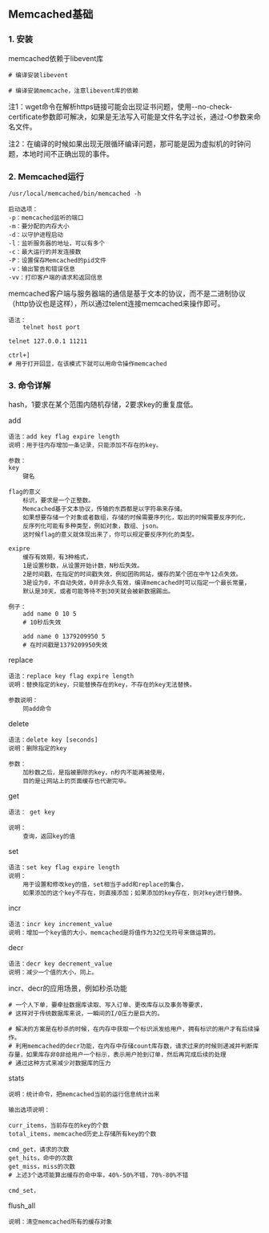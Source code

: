 ## Memcached基础

### 1. 安装
memcached依赖于libevent库
```
# 编译安装libevent

# 编译安装memcache，注意libevent库的依赖
```

注1：wget命令在解析https链接可能会出现证书问题，使用--no-check-certificate参数即可解决，如果是无法写入可能是文件名字过长，通过-O参数来命名文件。

注2：在编译的时候如果出现无限循环编译问题，那可能是因为虚拟机的时钟问题，本地时间不正确出现的事件。

### 2. Memcached运行
```
/usr/local/memcached/bin/memcached -h

启动选项：
-p：memcached监听的端口
-m：要分配的内存大小
-d：以守护进程启动
-l：监听服务器的地址，可以有多个
-c：最大运行的并发连接数
-P：设置保存Memcached的pid文件
-v：输出警告和错误信息
-vv：打印客户端的请求和返回信息

```
memcached客户端与服务器端的通信是基于文本的协议，而不是二进制协议（http协议也是这样），所以通过telent连接memcached来操作即可。
```
语法：
	telnet host port

telnet 127.0.0.1 11211

ctrl+]
# 用于打开回显，在该模式下就可以用命令操作memcached
```

### 3. 命令详解
hash，1要求在某个范围内随机存储，2要求key的重复度低。

add
```
语法：add key flag expire length
说明：用于往内存增加一条记录，只能添加不存在的key。

参数：
key
	键名

flag的意义
	标识，要求是一个正整数。
	Memcached基于文本协议，传输的东西都是以字符串来存储。
	如果想要存储一个对象或者数组，存储的时候需要序列化，取出的时候需要反序列化，
	反序列化可能有多种类型，例如对象，数组、json。
	这时候flag的意义就体现出来了，你可以规定要反序列化的类型。
	
exipre
	缓存有效期，有3种格式，
	1是设置秒数，从设置开始计数，N秒后失效。
	2是时间戳，在指定的时间戳失效，例如团购网站，缓存的某个团在中午12点失效。
	3是设为0，不自动失效，0并非永久有效，编译memcached时可以指定一个最长常量，
	默认是30天，或者可能等待不到30天就会被新数据踢出。

例子：
	add name 0 10 5
	# 10秒后失效

	add name 0 1379209950 5
	# 在时间戳是1379209950失效
```

replace
```
语法：replace key flag expire length
说明：替换指定的key，只能替换存在的key，不存在的key无法替换。

参数说明：
	同add命令
```

delete
```
语法：delete key [seconds]
说明：删除指定的key

参数：
	加秒数之后，是指被删除的key，n秒内不能再被使用，
	目的是让网站上的页面缓存也代谢完毕。
```

get
```
语法： get key

说明：
	查询，返回key的值
```

set
```
语法：set key flag expire length
说明：
	用于设置和修改key的值，set相当于add和replace的集合，
	如果添加的这个key不存在，则直接添加；如果添加的key存在，则对key进行替换。
```

incr
```
语法：incr key increment_value
说明：增加一个key值的大小，memcached是将值作为32位无符号来做运算的。
```
decr
```
语法：decr key decrement_value
说明：减少一个值的大小，同上。
```
incr、decr的应用场景，例如秒杀功能
```
# 一个人下单，要牵扯数据库读取、写入订单、更改库存以及事务等要求，
# 这样对于传统数据库来说，一瞬间的I/O压力是巨大的。

# 解决的方案是在秒杀的时候，在内存中获取一个标识派发给用户，拥有标识的用户才有后续操作。
# 利用memcached的decr功能，在内存中存储count库存数，请求过来的时候则递减并判断库存量，如果库存非0非给用户一个标示，表示用户抢到订单，然后再完成后续的处理
# 通过这种方式来减少对数据库的压力
```

stats
```
说明：统计命令，把memcached当前的运行信息统计出来

输出选项说明：

curr_items，当前存在的key的个数
total_items，memcached历史上存储所有key的个数

cmd_get，请求的次数
get_hits，命中的次数
get_miss，miss的次数
# 上述3个选项能算出缓存的命中率，40%-50%不错，70%-80%不错

cmd_set，

```
flush_all
```
说明：清空memcached所有的缓存对象
```